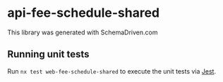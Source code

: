 
# api-fee-schedule-shared

This library was generated with SchemaDriven.com

## Running unit tests

Run `nx test web-fee-schedule-shared` to execute the unit tests via [Jest](https://jestjs.io).

